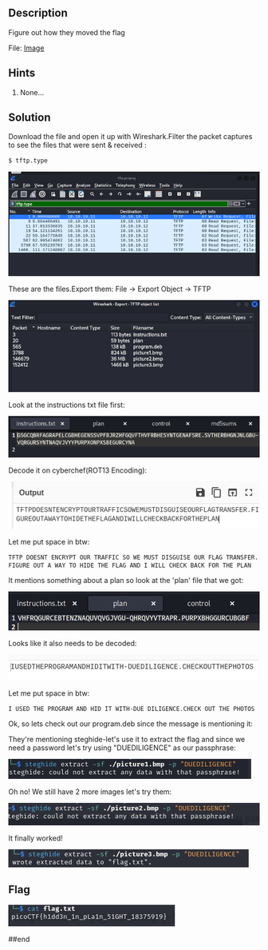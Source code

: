 ## Description
Figure out how they moved the flag

File: [Image](https://mercury.picoctf.net/static/ed308d382ae6bcc37a5ebc701a1cc4f4/tftp.pcapng)

## Hints

1. None...


## Solution
Download the file and open it up with Wireshark.Filter the packet captures to see the files that were sent & received :
```bash
$ tftp.type
```
![alt text](image-1.png) 

These are the files.Export them: File -> Export Object -> TFTP 

![alt text](image.png)

Look at the instructions txt file first: 

![alt text](image-3.png)

Decode it on cyberchef(ROT13 Encoding):

![alt text](image-4.png) 

Let me put space in btw:
```
TFTP DOESNT ENCRYPT OUR TRAFFIC SO WE MUST DISGUISE OUR FLAG TRANSFER. FIGURE OUT A WAY TO HIDE THE FLAG AND I WILL CHECK BACK FOR THE PLAN
```

It mentions something about a plan so look at the 'plan' file that we got:

![alt text](image-5.png)

Looks like it also needs to be decoded:

![alt text](image-7.png) 

Let me put space in btw:
```
I USED THE PROGRAM AND HID IT WITH-DUE DILIGENCE.CHECK OUT THE PHOTOS
```
Ok, so lets check out our program.deb since the message is mentioning it:

They're mentioning steghide-let's use it to extract the flag and since we need a password let's try using "DUEDILIGENCE" as our passphrase:

![alt text](image-8.png)

Oh no! We still have 2 more images let's try them:

![alt text](image-9.png)

It finally worked!

![alt text](image-10.png) 





## Flag

![alt text](image-11.png)

##end
   